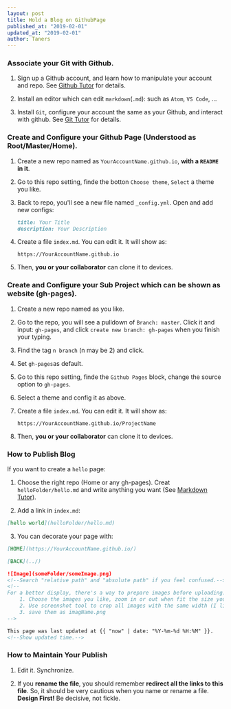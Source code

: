 ```yaml
---
layout: post
title: Hold a Blog on GithubPage
published_at: "2019-02-01"
updated_at: "2019-02-01"
author: Taners
---
```


### Associate your Git with Github.

1. Sign up a Github account, and learn how to manipulate your account and repo. See [Github Tutor](../common/github-tutor.md) for details.

2. Install an editor which can edit `markdown`(`.md`): such as `Atom`, `VS Code`, ...

3. Install `Git`, configure your account the same as your Github, and interact with github. See [Git Tutor](../common/git-tutor.md) for details.

### Create and Configure your Github Page (Understood as Root/Master/Home).

1. Create a new repo named as `YourAccountName.github.io`, **with a `README` in it**.

2. Go to this repo setting, finde the botton `Choose theme`, `Select` a theme you like.

3. Back to repo, you'll see a new file named `_config.yml`. Open and add new configs:

    ```markdown
    title: Your Title
    description: Your Description
    ```

4. Create a file `index.md`. You can edit it. It will show as:

    ```
    https://YourAccountName.github.io
    ```

5. Then, **you or your collaborator** can clone it to devices.

### Create and Configure your Sub Project which can be shown as website (gh-pages).

1. Create a new repo named as you like.

2. Go to the repo, you will see a pulldown of `Branch: master`. Click it and input: `gh-pages`, and click `create new branch: gh-pages` when you finish your typing.

3. Find the tag `n branch` (n may be 2) and click.

4. Set `gh-pages`as default.

5. Go to this repo setting, finde the `Github Pages` block, change the source option to `gh-pages`.

6. Select a theme and config it as above.

7. Create a file `index.md`. You can edit it. It will show as:
    
    ```
    https://YourAccountName.github.io/ProjectName
    ```

8. Then, **you or your collaborator** can clone it to devices.


### How to Publish Blog

If you want to create a `hello` page: 

1. Choose the right repo (Home or any gh-pages). Creat `helloFolder/hello.md` and write anything you want (See [Markdown Tutor](../common/markdown-tutor.md)). 

2. Add a link in `index.md`:

```markdown    
[hello world](helloFolder/hello.md)
```

3. You can decorate your page with:

```markdown   
[HOME](https://YourAccountName.github.io/)

[BACK](../)

![Image](someFolder/someImage.png) 
<!--Search "relative path" and "absolute path" if you feel confused.--> 
<!--
For a better display, there's a way to prepare images before uploading:
    1. Choose the images you like, zoom in or out when fit the size you want.
    2. Use screenshot tool to crop all images with the same width (I like 580 px)
    3. save them as imagName.png
-->

This page was last updated at {{ "now" | date: "%Y-%m-%d %H:%M" }}.
<!--Show updated time.-->
```

### How to Maintain Your Publish

1. Edit it. Synchronize.

2. If you **rename the file**, you should remember **redirect all the links to this file**. So, it should be very cautious when you name or rename a file. **Design First!** Be decisive, not fickle.
